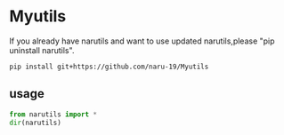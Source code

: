 # Myutils

If you already have narutils and want to use updated narutils,please "pip uninstall narutils".

```
pip install git+https://github.com/naru-19/Myutils
```

## usage
```python {.copy}
from narutils import *
dir(narutils)
```